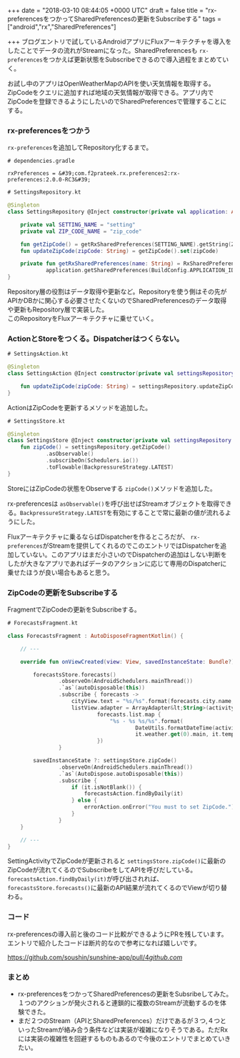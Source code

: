 
+++
date = "2018-03-10 08:44:05 +0000 UTC"
draft = false
title = "rx-preferencesをつかってSharedPreferencesの更新をSubscribeする"
tags = ["android","rx","SharedPreferences"]

+++
ブログエントリで試しているAndroidアプリにFluxアーキテクチャを導入をしたことでデータの流れがStreamになった。SharedPreferencesも <code>rx-preferences</code>をつかえば更新状態をSubscribeできるので導入過程をまとめていく。


<div class="github-card" data-user="f2prateek" data-repo="rx-preferences" data-width="400" data-height="" data-theme="default"></div>
<script src="https://cdn.jsdelivr.net/github-cards/latest/widget.js"></script>


お試し中のアプリはOpenWeatherMapのAPIを使い天気情報を取得する。ZipCodeをクエリに追加すれば地域の天気情報が取得できる。アプリ内でZipCodeを登録できるようにしたいのでSharedPreferencesで管理することにする。

### rx-preferencesをつかう

<code>rx-preferences</code>を追加してRepository化するまで。

```
# dependencies.gradle

rxPreferences = &#39;com.f2prateek.rx.preferences2:rx-preferences:2.0.0-RC3&#39;

```




```kotlin
# SettingsRepository.kt

@Singleton
class SettingsRepository @Inject constructor(private val application: Application) {

    private val SETTING_NAME = "setting"
    private val ZIP_CODE_NAME = "zip_code"

    fun getZipCode() = getRxSharedPreferences(SETTING_NAME).getString(ZIP_CODE_NAME)
    fun updateZipCode(zipCode: String) = getZipCode().set(zipCode)

    private fun getRxSharedPreferences(name: String) = RxSharedPreferences.create(
            application.getSharedPreferences(BuildConfig.APPLICATION_ID + &#39;.&#39; + name, Context.MODE_PRIVATE))
}

```


Repository層の役割はデータ取得や更新など。Repositoryを使う側はその先がAPIかDBかに関心する必要させたくないのでSharedPreferencesのデータ取得や更新もRepository層で実装した。<br/>
このRepositoryをFluxアーキテクチャに乗せていく。

### ActionとStoreをつくる。Dispatcherはつくらない。

```kotlin
# SettingsAction.kt

@Singleton
class SettingsAction @Inject constructor(private val settingsRepository: SettingsRepository) {

    fun updateZipCode(zipCode: String) = settingsRepository.updateZipCode(zipCode)
}

```


ActionはZipCodeを更新するメソッドを追加した。

```kotlin
# SettingsStore.kt

@Singleton
class SettingsStore @Inject constructor(private val settingsRepository: SettingsRepository) {
    fun zipCode() = settingsRepository.getZipCode()
            .asObservable()
            .subscribeOn(Schedulers.io())
            .toFlowable(BackpressureStrategy.LATEST)
}

```


StoreにはZipCodeの状態をObserveする <code>zipCode()</code>メソッドを追加した。

rx-preferencesは <code>asObservable()</code>を呼び出せばStreamオブジェクトを取得できる。<code>BackpressureStrategy.LATEST</code>を有効にすることで常に最新の値が流れるようにした。

Fluxアーキテクチャに乗るならばDispatcherを作るところだが、 <code>rx-preferences</code>がStreamを提供してくれるのでこのエントリではDispatcherを追加していない。このアプリはまだ小さいのでDispatcherの追加はしない判断をしたが大きなアプリであればデータのアクションに応じて専用のDispatcherに乗せたほうが良い場合もあると思う。

### ZipCodeの更新をSubscribeする

FragmentでZipCodeの更新をSubscribeする。

```kotlin
# ForecastsFragment.kt

class ForecastsFragment : AutoDisposeFragmentKotlin() {

    // ---

    override fun onViewCreated(view: View, savedInstanceState: Bundle?) {

        forecastsStore.forecasts()
                .observeOn(AndroidSchedulers.mainThread())
                .`as`(autoDisposable(this))
                .subscribe { forecasts ->
                    cityView.text = "%s/%s".format(forecasts.city.name, forecasts.city.country)
                    listView.adapter = ArrayAdapter&lt;String>(activity, android.R.layout.simple_list_item_1,
                            forecasts.list.map {
                                "%s - %s %s/%s".format(
                                        DateUtils.formatDateTime(activity, it.dt * 1000L, FORMAT_NO_YEAR),
                                        it.weather.get(0).main, it.temp.min, it.temp.max)
                            })
                }

        savedInstanceState ?: settingsStore.zipCode()
                .observeOn(AndroidSchedulers.mainThread())
                .`as`(AutoDispose.autoDisposable(this))
                .subscribe {
                    if (it.isNotBlank()) {
                        forecastsAction.findByDaily(it)
                    } else {
                        errorAction.onError("You must to set ZipCode.")
                    }
                }
    }

    // ---
}

```


SettingActivityでZipCodeが更新されると <code>settingsStore.zipCode()</code>に最新のZipCodeが流れてくるのでSubscribeをしてAPIを呼びだしている。<br/>
<code>forecastsAction.findByDaily(it)</code>が呼び出されれば、 <code>forecastsStore.forecasts()</code>に最新のAPI結果が流れてくるのでViewが切り替わる。

### コード

rx-preferencesの導入前と後のコード比較ができるようにPRを残しています。 エントリで紹介したコードは断片的なので参考になれば嬉しいです。

<a href="https://github.com/soushin/sunshine-app/pull/4">https://github.com/soushin/sunshine-app/pull/4</a><cite class="hatena-citation"><a href="https://github.com/soushin/sunshine-app/pull/4">github.com</a></cite>

### まとめ

<ul>
<li>rx-preferencesをつかってSharedPreferencesの更新をSubsribeしてみた。１つのアクションが発火されると連鎖的に複数のStreamが流動するのを体験できた。</li>
<li>まだ２つのStream（APIとSharedPreferences）だけであるが３つ,４つといったStreamが絡み合う条件などは実装が複雑になりそうである。ただRxには実装の複雑性を回避するものもあるので今後のエントリでまとめていきたい。</li>
</ul>



